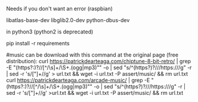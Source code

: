 Needs if you don't want an error (raspbian)

libatlas-base-dev
libglib2.0-dev
python-dbus-dev

in python3 (python2 is deprecated)

pip install -r requirements

#music can be download with this command at the original page (free distribution):
curl https://patrickdearteaga.com/chiptune-8-bit-retro/ | grep -E "(https?:)?//[^/\s]+/\S+\.(ogg|mp3)\"" -o | sed "s/^(https?)?\/\//https\:\/\//g" -r | sed -r 's/[\"]+//g' > url.txt && wget -i url.txt -P assert/music/ && rm url.txt
curl https://patrickdearteaga.com/arcade-music/ | grep -E "(https?:)?//[^/\s]+/\S+\.(ogg|mp3)\"" -o | sed "s/^(https?)?\/\//https\:\/\//g" -r | sed -r 's/[\"]+//g' >url.txt && wget -i url.txt -P assert/music/ && rm url.txt
